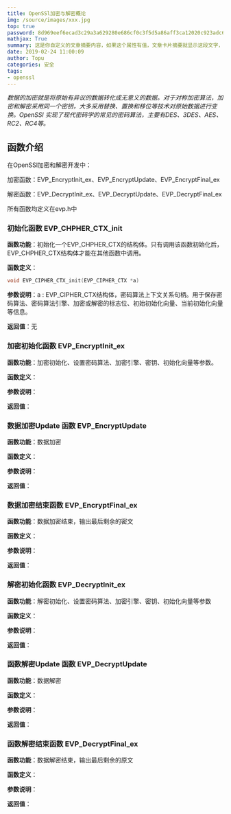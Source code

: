 ```yaml
---
title: OpenSSl加密与解密概论
img: /source/images/xxx.jpg
top: true
password: 8d969eef6ecad3c29a3a629280e686cf0c3f5d5a86aff3ca12020c923adc6c92
mathjax: True
summary: 这是你自定义的文章摘要内容，如果这个属性有值，文章卡片摘要就显示这段文字，否则程序会自动截取文章的部分内容作为摘要
date: 2019-02-24 11:00:09
author: Topu
categories: 安全
tags: 
- openssl
---
```


*数据的加密就是将原始有异议的数据转化成无意义的数据。对于对称加密算法，加密和解密采用同一个密钥，大多采用替换、置换和移位等技术对原始数据进行变换。OpenSSl 实现了现代密码学的常见的密码算法，主要有DES、3DES、AES、RC2、RC4等。*

## 函数介绍

在OpenSSl加密和解密开发中：

加密函数：EVP_EncryptInit_ex、EVP_EncryptUpdate、EVP_EncryptFinal_ex

解密函数：EVP_DecryptInit_ex、EVP_DecryptUpdate、EVP_DecryptFinal_ex

所有函数均定义在evp.h中

### 初始化函数 EVP_CHPHER_CTX_init

**函数功能**：初始化一个EVP_CHPHER_CTX的结构体。只有调用该函数初始化后，EVP_CHPHER_CTX结构体才能在其他函数中调用。

**函数定义**：

```c
void EVP_CIPHER_CTX_init(EVP_CIPHER_CTX *a)
```

**参数说明**：a : EVP_CIPHER_CTX结构体，密码算法上下文关系句柄。用于保存密码算法、密码算法引擎、加密或解密的标志位、初始初始化向量、当前初始化向量等信息。

**返回值**：无

### 加密初始化函数 EVP_EncryptInit_ex

**函数功能**：加密初始化、设置密码算法、加密引擎、密钥、初始化向量等参数。

**函数定义**：

**参数说明**：

**返回值**：

### 数据加密Update 函数 EVP_EncryptUpdate

**函数功能**：数据加密

**函数定义**：

**参数说明**：

**返回值**：

### 数据加密结束函数 EVP_EncryptFinal_ex

**函数功能**：数据加密结束，输出最后剩余的密文

**函数定义**：

**参数说明**：

**返回值**：

### 解密初始化函数 EVP_DecryptInit_ex

**函数功能**：解密初始化、设置密码算法、加密引擎、密钥、初始化向量等参数

**函数定义**：

**参数说明**：

**返回值**：

### 函数解密Update 函数 EVP_DecryptUpdate

**函数功能**：数据解密

**函数定义**：

**参数说明**：

**返回值**：

### 函数解密结束函数 EVP_DecryptFinal_ex

**函数功能**：数据解密结束，输出最后剩余的原文

**函数定义**：

**参数说明**：

**返回值**：

